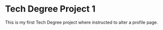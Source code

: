 # Tech Degree Project 1
 This is my first Tech Degree project where instructed to alter a profile page.

